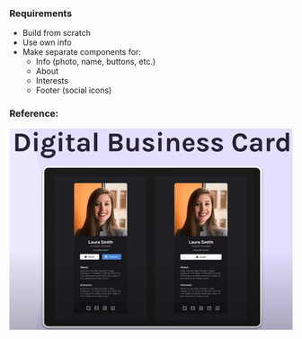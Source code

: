 ### Requirements

- Build from scratch
- Use own info
- Make separate components for:
  - Info (photo, name, buttons, etc.)
  - About
  - Interests
  - Footer (social icons)

### Reference:

![alt text](reference.png)
